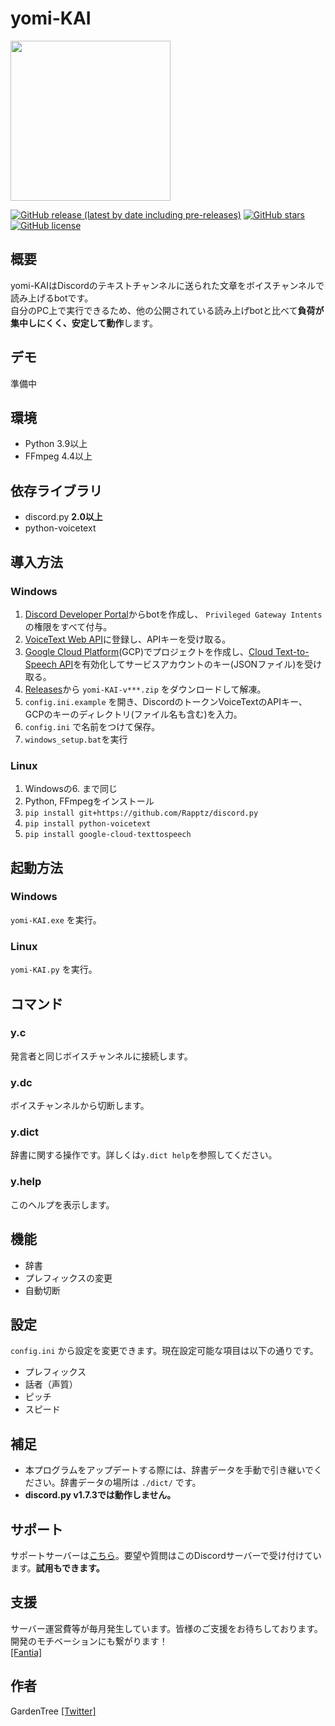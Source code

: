 # yomi-KAI

<img src="https://user-images.githubusercontent.com/57281730/133915187-dca595e9-bbb5-4c6b-9ef0-88a3d3d20385.png" width="256">

[![GitHub release (latest by date including pre-releases)](https://img.shields.io/github/v/release/Garden-Tree/yomi-KAI?include_prereleases)](https://github.com/Garden-Tree/yomi-KAI/releases)
[![GitHub stars](https://img.shields.io/github/stars/Garden-Tree/yomi-KAI)](https://github.com/Garden-Tree/yomi-KAI/stargazers)
[![GitHub license](https://img.shields.io/github/license/Garden-Tree/yomi-KAI)](https://github.com/Garden-Tree/yomi-KAI/blob/main/LICENSE)

## 概要

yomi-KAIはDiscordのテキストチャンネルに送られた文章をボイスチャンネルで読み上げるbotです。  
自分のPC上で実行できるため、他の公開されている読み上げbotと比べて**負荷が集中しにくく、安定して動作**します。

## デモ

準備中

## 環境

- Python 3.9以上
- FFmpeg 4.4以上

## 依存ライブラリ

- discord.py **2.0以上**
- python-voicetext

## 導入方法

### Windows

1. [Discord Developer Portal](https://discord.com/developers/applications)からbotを作成し、 `Privileged Gateway Intents` の権限をすべて付与。
1. [VoiceText Web API](https://cloud.voicetext.jp/webapi)に登録し、APIキーを受け取る。
1. [Google Cloud Platform](https://console.cloud.google.com/)(GCP)でプロジェクトを作成し、[Cloud Text-to-Speech API](https://cloud.google.com/text-to-speech?hl=ja)を有効化してサービスアカウントのキー(JSONファイル)を受け取る。
1. [Releases](https://github.com/Garden-Tree/yomi-KAI/releases/latest)から `yomi-KAI-v***.zip` をダウンロードして解凍。
1. `config.ini.example` を開き、DiscordのトークンVoiceTextのAPIキー、GCPのキーのディレクトリ(ファイル名も含む)を入力。
1. `config.ini` で名前をつけて保存。
1. `windows_setup.bat`を実行

### Linux

1. Windowsの6. まで同じ
1. Python, FFmpegをインストール
1. `pip install git+https://github.com/Rapptz/discord.py`
1. `pip install python-voicetext`
1. `pip install google-cloud-texttospeech`

## 起動方法

### Windows

`yomi-KAI.exe` を実行。

### Linux

`yomi-KAI.py` を実行。

## コマンド

### y.c

発言者と同じボイスチャンネルに接続します。

### y.dc

ボイスチャンネルから切断します。

### y.dict

辞書に関する操作です。詳しくは`y.dict help`を参照してください。

### y.help

このヘルプを表示します。

## 機能

- 辞書
- プレフィックスの変更
- 自動切断

## 設定

`config.ini` から設定を変更できます。現在設定可能な項目は以下の通りです。

- プレフィックス
- 話者（声質）
- ピッチ
- スピード

## 補足

- 本プログラムをアップデートする際には、辞書データを手動で引き継いでください。辞書データの場所は `./dict/` です。
- **discord.py v1.7.3では動作しません。**

## サポート

サポートサーバーは[こちら](https://discord.gg/DWEQ2cP3KZ)。要望や質問はこのDiscordサーバーで受け付けています。**試用もできます。**

## 支援

サーバー運営費等が毎月発生しています。皆様のご支援をお待ちしております。開発のモチベーションにも繋がります！  
[[Fantia]](https://fantia.jp/fanclubs/254049)

## 作者

GardenTree [[Twitter]](https://twitter.com/Garden__Tree)
